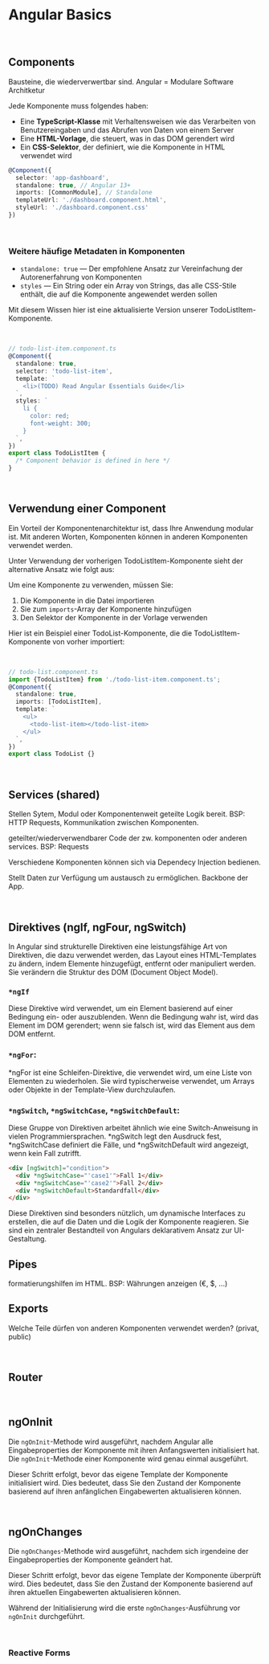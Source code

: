 # Angular Basics


<br>

## Components

Bausteine, die wiederverwertbar sind. Angular = Modulare Software Architketur

Jede Komponente muss folgendes haben:

- Eine **TypeScript-Klasse** mit Verhaltensweisen wie das Verarbeiten von Benutzereingaben und das Abrufen von Daten von einem Server
- Eine **HTML-Vorlage**, die steuert, was in das DOM gerendert wird
- Ein **CSS-Selektor**, der definiert, wie die Komponente in HTML verwendet wird

```ts
@Component({
  selector: 'app-dashboard',
  standalone: true, // Angular 13+
  imports: [CommonModule], // Standalone
  templateUrl: './dashboard.component.html', 
  styleUrl: './dashboard.component.css' 
})
```

<br>

### Weitere häufige Metadaten in Komponenten
- `standalone: true` — Der empfohlene Ansatz zur Vereinfachung der Autorenerfahrung von Komponenten
- `styles` — Ein String oder ein Array von Strings, das alle CSS-Stile enthält, die auf die Komponente angewendet werden sollen

Mit diesem Wissen hier ist eine aktualisierte Version unserer TodoListItem-Komponente.

<br>

```ts
// todo-list-item.component.ts
@Component({
  standalone: true,
  selector: 'todo-list-item',
  template: `
    <li>(TODO) Read Angular Essentials Guide</li>
  `,
  styles: `
    li {
      color: red;
      font-weight: 300;
    }
  `,
})
export class TodoListItem {
  /* Component behavior is defined in here */
}
```

<br>


## Verwendung einer Component
Ein Vorteil der Komponentenarchitektur ist, dass Ihre Anwendung modular ist. Mit anderen Worten, Komponenten können in anderen Komponenten verwendet werden.

Unter Verwendung der vorherigen TodoListItem-Komponente sieht der alternative Ansatz wie folgt aus:

Um eine Komponente zu verwenden, müssen Sie:

1. Die Komponente in die Datei importieren
2. Sie zum `imports`-Array der Komponente hinzufügen
3. Den Selektor der Komponente in der Vorlage verwenden

Hier ist ein Beispiel einer TodoList-Komponente, die die TodoListItem-Komponente von vorher importiert:

<br>

```ts
// todo-list.component.ts
import {TodoListItem} from './todo-list-item.component.ts';
@Component({
  standalone: true,
  imports: [TodoListItem],
  template: `
    <ul>
      <todo-list-item></todo-list-item>
    </ul>
  `,
})
export class TodoList {}
```

<br>

## Services (shared)
Stellen Sytem, Modul oder Komponentenweit geteilte Logik bereit. BSP: HTTP Requests, Kommunikation zwischen Komponenten.

geteilter/wiederverwendbarer Code der zw. komponenten oder anderen services. BSP: Requests

Verschiedene Komponenten können sich via Dependecy Injection bedienen.

Stellt Daten zur Verfügung um austausch zu ermöglichen. Backbone der App.

<br>

## Direktives (ngIf, ngFour, ngSwitch)
In Angular sind strukturelle Direktiven eine leistungsfähige Art von Direktiven, die dazu verwendet werden, das Layout eines HTML-Templates zu ändern, indem Elemente hinzugefügt, entfernt oder manipuliert werden. Sie verändern die Struktur des DOM (Document Object Model).

### `*ngIf`
Diese Direktive wird verwendet, um ein Element basierend auf einer Bedingung ein- oder auszublenden. Wenn die Bedingung wahr ist, wird das Element im DOM gerendert; wenn sie falsch ist, wird das Element aus dem DOM entfernt.

### `*ngFor`:

*ngFor ist eine Schleifen-Direktive, die verwendet wird, um eine Liste von Elementen zu wiederholen. Sie wird typischerweise verwendet, um Arrays oder Objekte in der Template-View durchzulaufen.

### `*ngSwitch`, `*ngSwitchCase`, `*ngSwitchDefault`:

Diese Gruppe von Direktiven arbeitet ähnlich wie eine Switch-Anweisung in vielen Programmiersprachen. *ngSwitch legt den Ausdruck fest, *ngSwitchCase definiert die Fälle, und *ngSwitchDefault wird angezeigt, wenn kein Fall zutrifft.

```html
<div [ngSwitch]="condition">
  <div *ngSwitchCase="'case1'">Fall 1</div>
  <div *ngSwitchCase="'case2'">Fall 2</div>
  <div *ngSwitchDefault>Standardfall</div>
</div>
```
Diese Direktiven sind besonders nützlich, um dynamische Interfaces zu erstellen, die auf die Daten und die Logik der Komponente reagieren. Sie sind ein zentraler Bestandteil von Angulars deklarativem Ansatz zur UI-Gestaltung.

## Pipes
formatierungshilfen im HTML. BSP: Währungen anzeigen (€, $, ...)

## Exports
Welche Teile dürfen von anderen Komponenten verwendet werden? (privat, public)

<br>

## Router

<br>

## ngOnInit
Die `ngOnInit`-Methode wird ausgeführt, nachdem Angular alle Eingabeproperties der Komponente mit ihren Anfangswerten initialisiert hat. Die `ngOnInit`-Methode einer Komponente wird genau einmal ausgeführt.

Dieser Schritt erfolgt, bevor das eigene Template der Komponente initialisiert wird. Dies bedeutet, dass Sie den Zustand der Komponente basierend auf ihren anfänglichen Eingabewerten aktualisieren können.

<br>

## ngOnChanges
Die `ngOnChanges`-Methode wird ausgeführt, nachdem sich irgendeine der Eingabeproperties der Komponente geändert hat.

Dieser Schritt erfolgt, bevor das eigene Template der Komponente überprüft wird. Dies bedeutet, dass Sie den Zustand der Komponente basierend auf ihren aktuellen Eingabewerten aktualisieren können.

Während der Initialisierung wird die erste `ngOnChanges`-Ausführung vor `ngOnInit` durchgeführt.

<br>

### Reactive Forms